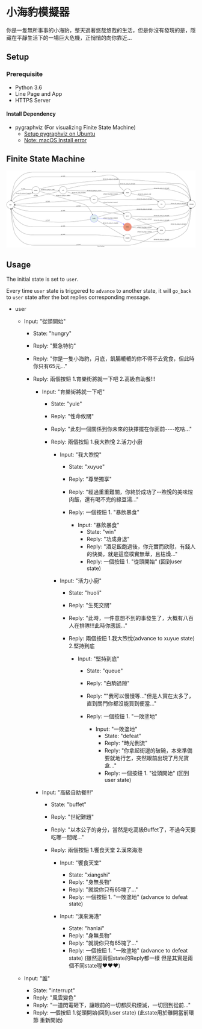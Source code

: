 # 小海豹模擬器

你是一隻無所事事的小海豹，整天過著悠哉悠哉的生活，但是你沒有發現的是，隱藏在平靜生活下的一場巨大危機，正悄悄的向你靠近...

## Setup

### Prerequisite
* Python 3.6
* Line Page and App
* HTTPS Server

#### Install Dependency

* pygraphviz (For visualizing Finite State Machine)
    * [Setup pygraphviz on Ubuntu](http://www.jianshu.com/p/a3da7ecc5303)
	* [Note: macOS Install error](https://github.com/pygraphviz/pygraphviz/issues/100)



## Finite State Machine
![fsm](./img/show-fsm.png)

## Usage
The initial state is set to `user`.

Every time `user` state is triggered to `advance` to another state, it will `go_back` to `user` state after the bot replies corresponding message.

* user
	* Input: "從頭開始"
		* State: "hungry"
		* Reply: "緊急特豹"
		* Reply: "你是一隻小海豹，月底，飢腸轆轆的你不得不去覓食，但此時你只有65元..."
		* Reply: 兩個按鈕 1.育樂街將就一下吧 2.高級自助餐!!!
		
			* Input: "育樂街將就一下吧"
				* State: "yule"
				* Reply: "性命攸關"
				* Reply: "此刻一個關係到你未來的抉擇擺在你面前----吃啥..."
				* Reply: 兩個按鈕 1.我大煦悅 2.活力小廚
				
					* Input: "我大煦悅"
						* State: "xuyue"
						* Reply: "尊榮獨享"
						* Reply: "經過重重難關，你終於成功了--煦悅的美味焢肉飯，還有喝不完的綠豆湯..."
						* Reply: 一個按鈕 1. "暴飲暴食"	
						
							* Input: "暴飲暴食"
								* State: "win"
								* Reply: "功成身退"
								* Reply: "酒足飯飽過後，你充實而欣慰，有錢人的快樂，就是這麼樸實無華，且枯燥..."
								* Reply: 一個按鈕 1. "從頭開始"	(回到user state)
								
					* Input: "活力小廚"
						* State: "huoli"
						* Reply: "生死交關"
						* Reply: "此時，一件意想不到的事發生了，大概有八百人在排隊!!!此時你應該..."
						* Reply: 兩個按鈕 1.我大煦悅(advance to xuyue state) 2.堅持到底
						
							* Input: "堅持到底"
								* State: "queue"
								* Reply: "白駒過隙"
								* Reply: "\"我可以慢慢等...\"但是人實在太多了，直到關門你都沒能買到便當..."
								* Reply: 一個按鈕 1. "一敗塗地"	
										
									
									* Input: "一敗塗地"
										* State: "defeat"
										* Reply: "時光倒流"
										* Reply: "你拿起街邊的破碗，本來準備要就地行乞，突然眼前出現了月光寶盒..."
										* Reply: 一個按鈕 1. "從頭開始"	 (回到user state)
						
			* Input: "高級自助餐!!!"
				* State: "buffet"
				* Reply: "世紀難題"
				* Reply: "以本公子的身分，當然是吃高級Buffet了，不過今天要吃哪一間呢..."
				* Reply: 兩個按鈕 1.饗食天堂 2.漢來海港

					* Input: "饗食天堂"
						* State: "xiangshi"
						* Reply: "身無長物"
						* Reply: "就說你只有65塊了..."
						* Reply: 一個按鈕 1. "一敗塗地"	(advance to defeat state)

					* Input: "漢來海港"
						* State: "hanlai"
						* Reply: "身無長物"
						* Reply: "就說你只有65塊了..."
						* Reply: 一個按鈕 1. "一敗塗地"	(advance to defeat state)
					(雖然這兩個state的Reply都一樣 但是其實是兩個不同state喔❤️❤️❤️)


	* Input: "誰"
		* State: "interrupt"
		* Reply: "風雲變色"
		* Reply: "一道閃電砸下，讓眼前的一切都灰飛煙滅，一切回到從前..."
		* Reply: 一個按鈕 1.從頭開始(回到user state)
		(此state用於離開當前環節 重新開始)






















